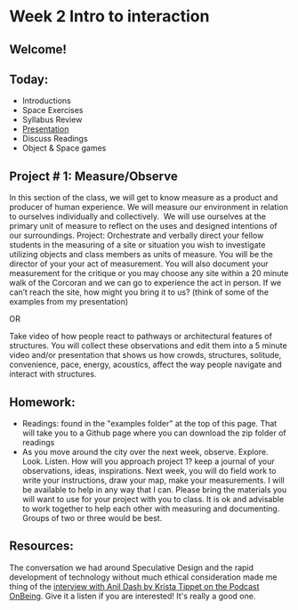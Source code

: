 # Week 2 Intro to interaction

## Welcome!

## Today:

- Introductions
- Space Exercises
- Syllabus Review
- [Presentation](https://docs.google.com/presentation/d/e/2PACX-1vQ9uUObr3EIC62bguAXPbARs97mQ62s5cuiNfRXnU6RsIrOeTTmxm1zWuXGGASYvsIf471QL57wSlo1/pub?start=false&loop=false&delayms=3000)
- Discuss Readings
- Object & Space games


## Project # 1: 	Measure/Observe

In this section of the class, we will get to know measure as a product and producer of human experience. We will measure our environment in relation to ourselves individually and collectively.  We will use ourselves at the primary unit of measure to reflect on the uses and designed intentions of our surroundings. Project: Orchestrate and verbally direct your fellow students in the measuring of a site or situation you wish to investigate utilizing objects and class members as units of measure. You will be the director of your your act of measurement. You will also document your measurement for the critique or you may choose any site within a 20 minute walk of the Corcoran and we can go to experience the act in person. If we can’t reach the site, how might you bring it to us? (think of some of the examples from my presentation)

OR

Take video of how people react to pathways or architectural features of structures. You will collect these observations and edit them into a 5 minute video and/or presentation that shows us how crowds, structures, solitude, convenience, pace, energy, acoustics, affect the way people navigate and interact with structures.

## Homework:

- Readings: found in the "examples folder" at the top of this page. That will take you to a Github page where you can download the zip folder of readings
- As you move around the city over the next week, observe. Explore. Look. Listen. How will you approach project 1? keep a journal of your observations, ideas, inspirations. Next week, you will do field work to write your instructions, draw your map, make your measurements. I will be available to help in any way that I can. Please bring the materials you will want to use for your project with you to class. It is ok and advisable to work together to help each other with measuring and documenting. Groups of two or three would be best.

## Resources:

The conversation we had around Speculative Design and the rapid development of technology without much ethical consideration made me thing of the [interview with Anil Dash by Krista Tippet on the Podcast OnBeing](https://onbeing.org/programs/anil-dash-techs-moral-reckoning-jan2017/). Give it a listen if you are interested! It's really a good one.
